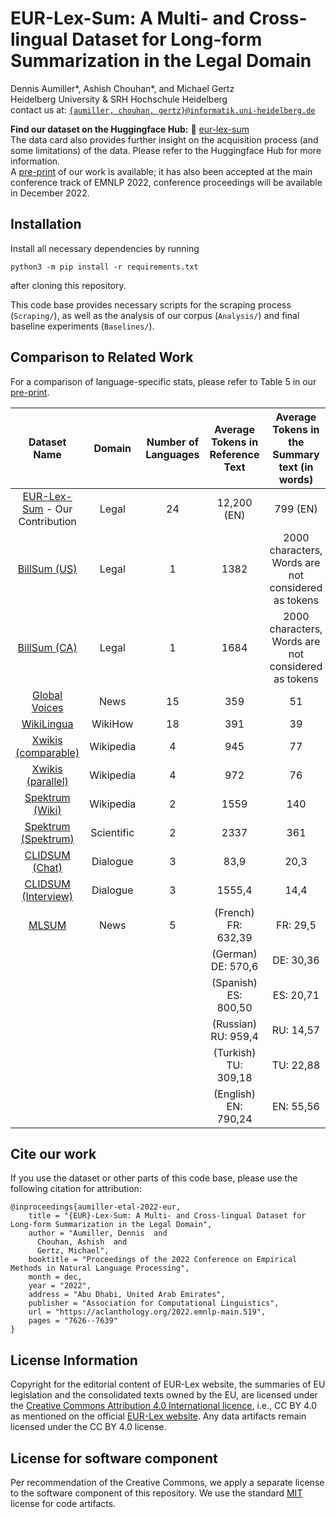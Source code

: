 # EUR-Lex-Sum: A Multi- and Cross-lingual Dataset for Long-form Summarization in the Legal Domain

Dennis Aumiller*, Ashish Chouhan*, and Michael Gertz  
Heidelberg University & SRH Hochschule Heidelberg  
contact us at: [`{aumiller, chouhan, gertz}@informatik.uni-heidelberg.de`](mailto:aumiller@informatik.uni-heidelberg.de)

**Find our dataset on the Huggingface Hub:** 🤗 [eur-lex-sum](https://huggingface.co/datasets/dennlinger/eur-lex-sum)    
The data card also provides further insight on the acquisition process (and some limitations) of the data. Please refer to the Huggingface Hub for more information.  
A [pre-print](https://arxiv.org/abs/2210.13448) of our work is available; it has also been accepted at the main conference track of EMNLP 2022, conference proceedings will be available in December 2022.

## Installation
Install all necessary dependencies by running

```
python3 -m pip install -r requirements.txt
```
 after cloning this repository.

This code base provides necessary scripts for the scraping process (`Scraping/`), as well as the analysis of our corpus (`Analysis/`) and final baseline experiments (`Baselines/`).

## Comparison to Related Work

For a comparison of language-specific stats, please refer to Table 5 in our [pre-print](https://arxiv.org/abs/2210.13448).

| Dataset Name        | Domain     | Number of Languages | Average Tokens in Reference Text | Average Tokens in the Summary text (in words) | Compression Ratio | Dataset              |
| :-------------------------: | :----------: | :--------: | :--------------------------------: | :---------------------------------------------: | :-----------------: | :--------------------: |
| [EUR-Lex-Sum](https://arxiv.org/abs/2210.13448) - Our Contribution        | Legal      | 24        | 12,200 (EN)  | 799 (EN)     | 16 | [🤗](https://huggingface.co/datasets/dennlinger/eur-lex-sum) |
| [BillSum (US)](https://aclanthology.org/D19-5406/)        | Legal      | 1        | 1382                             | 2000 characters, Words are not considered as tokens     | -      | [🤗](https://huggingface.co/datasets/billsum) |
| [BillSum (CA)](https://aclanthology.org/D19-5406/)        | Legal      | 1        | 1684                             | 2000 characters, Words are not considered as tokens    | -      | [🤗](https://huggingface.co/datasets/billsum) |
| [Global Voices](https://aclanthology.org/D19-5411/)       | News       | 15       | 359                              | 51                                            | -      | [Paperswithcode](https://paperswithcode.com/dataset/global-voices)        |
| [WikiLingua](https://aclanthology.org/2020.findings-emnlp.360/)          | WikiHow    | 18       | 391                              | 39                                            | -      | [🤗](https://huggingface.co/datasets/wiki_lingua) |
| [Xwikis (comparable)](https://aclanthology.org/2021.emnlp-main.742/)      | Wikipedia  | 4        | 945                              | 77                                            | EN: ~12.2        | [🤗](https://huggingface.co/datasets/GEM/xwikis)                     |
| [Xwikis (parallel)](https://aclanthology.org/2021.emnlp-main.742/)      | Wikipedia  | 4        | 972                              | 76                                            | 18.35             | [🤗](https://huggingface.co/datasets/GEM/xwikis)                                           |
| [Spektrum (Wiki)](https://aclanthology.org/2021.newsum-1.5/)     | Wikipedia  | 2        | 1559                             | 140                                           | 20                | [![GitHub](https://img.shields.io/badge/github-%23121011.svg?style=for-the-badge&logo=github&logoColor=white)](https://github.com/mehwishfatimah/wsd)                    |
| [Spektrum (Spektrum)](https://aclanthology.org/2021.newsum-1.5/) | Scientific | 2        | 2337                             | 361                                           | 30                | [![GitHub](https://img.shields.io/badge/github-%23121011.svg?style=for-the-badge&logo=github&logoColor=white)](https://github.com/mehwishfatimah/wsd)                    |
| [CLIDSUM (Chat)](https://ui.adsabs.harvard.edu/abs/2022arXiv220205599W/abstract)      | Dialogue   | 3        | 83,9                             | 20,3                                          | -      | [![GitHub](https://img.shields.io/badge/github-%23121011.svg?style=for-the-badge&logo=github&logoColor=white)](https://github.com/krystalan/ClidSum)     |
| [CLIDSUM (Interview)](https://ui.adsabs.harvard.edu/abs/2022arXiv220205599W/abstract) | Dialogue   | 3        | 1555,4                           | 14,4                                          | -      | [![GitHub](https://img.shields.io/badge/github-%23121011.svg?style=for-the-badge&logo=github&logoColor=white)](https://github.com/krystalan/ClidSum)     |
| [MLSUM](https://aclanthology.org/2020.emnlp-main.647/)               | News       | 5        | (French) FR: 632,39                       | FR: 29,5                                      | FR: 21,4          | [🤗](https://huggingface.co/datasets/mlsum)                                         |
| | | | (German) DE: 570,6           | DE: 30,36  | DE: 18,8 |                                  |
| | | | (Spanish) ES: 800,50          | ES: 20,71  | ES: 38,7 |                                  |
| | | | (Russian) RU: 959,4           | RU: 14,57  | RU: 65,8 |                                  |
| | | | (Turkish) TU: 309,18          | TU: 22,88  | TU: 13,5 |                                  |
| | | | (English) EN: 790,24          | EN: 55,56  | EN: 14,2 |                                  |



## Cite our work
If you use the dataset or other parts of this code base, please use the following citation for attribution:

```
@inproceedings{aumiller-etal-2022-eur,
    title = "{EUR}-Lex-Sum: A Multi- and Cross-lingual Dataset for Long-form Summarization in the Legal Domain",
    author = "Aumiller, Dennis  and
      Chouhan, Ashish  and
      Gertz, Michael",
    booktitle = "Proceedings of the 2022 Conference on Empirical Methods in Natural Language Processing",
    month = dec,
    year = "2022",
    address = "Abu Dhabi, United Arab Emirates",
    publisher = "Association for Computational Linguistics",
    url = "https://aclanthology.org/2022.emnlp-main.519",
    pages = "7626--7639"
}

```

## License Information
Copyright for the editorial content of EUR-Lex website, the summaries of EU legislation and the consolidated texts owned by the EU, are licensed under the [Creative Commons Attribution 4.0 International licence](https://creativecommons.org/licenses/by/4.0/), i.e., CC BY 4.0 as mentioned on the official [EUR-Lex website](https://eur-lex.europa.eu/content/legal-notice/legal-notice.html#2.%20droits).  Any data artifacts remain licensed under the CC BY 4.0 license.

## License for software component
Per recommendation of the Creative Commons, we apply a separate license to the software component of this repository. We use the standard [MIT](https://choosealicense.com/licenses/mit/) license for code artifacts.
